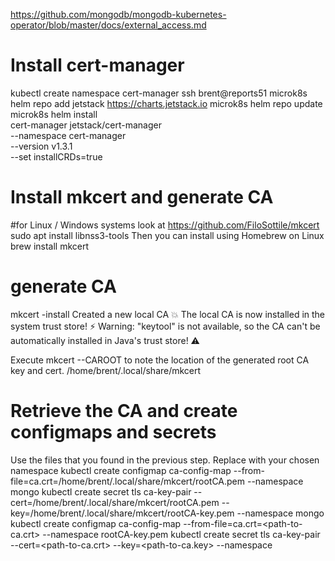 https://github.com/mongodb/mongodb-kubernetes-operator/blob/master/docs/external_access.md

# Install cert-manager
kubectl create namespace cert-manager
ssh brent@reports51
microk8s helm repo add jetstack https://charts.jetstack.io
microk8s helm repo update
microk8s helm install \
  cert-manager jetstack/cert-manager \
  --namespace cert-manager \
  --version v1.3.1 \
  --set installCRDs=true

# Install mkcert and generate CA
#for Linux / Windows systems look at https://github.com/FiloSottile/mkcert
sudo apt install libnss3-tools
Then you can install using Homebrew on Linux
brew install mkcert
# generate CA
mkcert -install
Created a new local CA 💥
The local CA is now installed in the system trust store! ⚡️
Warning: "keytool" is not available, so the CA can't be automatically installed in Java's trust store! ⚠️

Execute mkcert --CAROOT to note the location of the generated root CA key and cert.
/home/brent/.local/share/mkcert

# Retrieve the CA and create configmaps and secrets
Use the files that you found in the previous step. Replace <your-namespace> with your chosen namespace
kubectl create configmap ca-config-map --from-file=ca.crt=/home/brent/.local/share/mkcert/rootCA.pem --namespace mongo
kubectl create secret tls ca-key-pair  --cert=/home/brent/.local/share/mkcert/rootCA.pem  --key=/home/brent/.local/share/mkcert/rootCA-key.pem --namespace mongo
kubectl create configmap ca-config-map --from-file=ca.crt=<path-to-ca.crt> --namespace <your-namespace>
rootCA-key.pem
kubectl create secret tls ca-key-pair  --cert=<path-to-ca.crt>  --key=<path-to-ca.key> --namespace <your-namespace>


